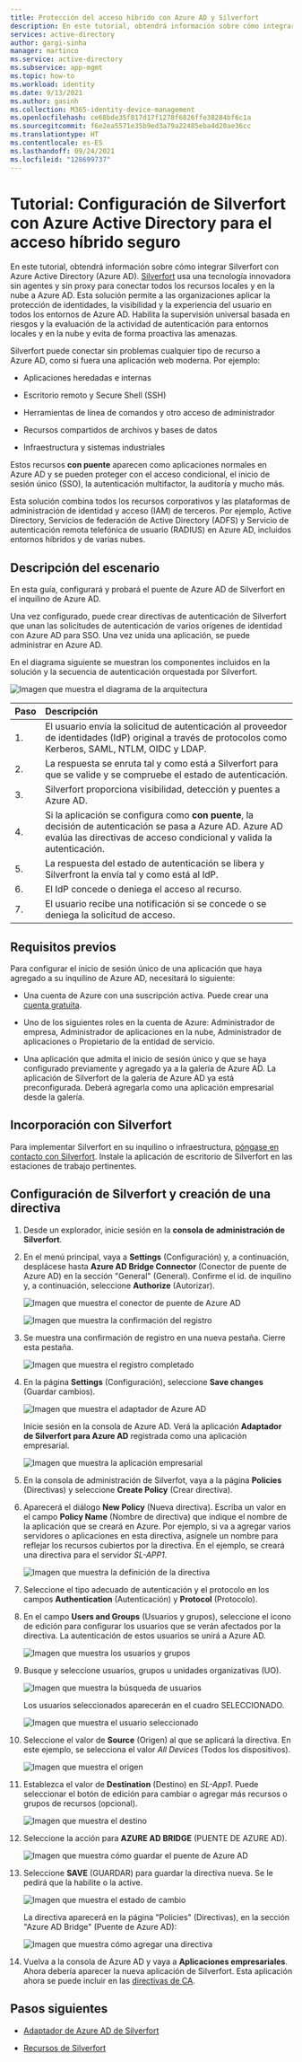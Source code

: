 ```yaml
---
title: Protección del acceso híbrido con Azure AD y Silverfort
description: En este tutorial, obtendrá información sobre cómo integrar Silverfort con Azure AD para el acceso híbrido seguro.
services: active-directory
author: gargi-sinha
manager: martinco
ms.service: active-directory
ms.subservice: app-mgmt
ms.topic: how-to
ms.workload: identity
ms.date: 9/13/2021
ms.author: gasinh
ms.collection: M365-identity-device-management
ms.openlocfilehash: ce68bde35f817d17f1278f6826ffe38284bf6c1a
ms.sourcegitcommit: f6e2ea5571e35b9ed3a79a22485eba4d20ae36cc
ms.translationtype: HT
ms.contentlocale: es-ES
ms.lasthandoff: 09/24/2021
ms.locfileid: "128699737"
---
```

# <a name="tutorial-configure-silverfort-with-azure-active-directory-for-secure-hybrid-access"></a>Tutorial: Configuración de Silverfort con Azure Active Directory para el acceso híbrido seguro

En este tutorial, obtendrá información sobre cómo integrar Silverfort con Azure Active Directory (Azure AD). [Silverfort](https://www.silverfort.com/) usa una tecnología innovadora sin agentes y sin proxy para conectar todos los recursos locales y en la nube a Azure AD. Esta solución permite a las organizaciones aplicar la protección de identidades, la visibilidad y la experiencia del usuario en todos los entornos de Azure AD. Habilita la supervisión universal basada en riesgos y la evaluación de la actividad de autenticación para entornos locales y en la nube y evita de forma proactiva las amenazas.  

Silverfort puede conectar sin problemas cualquier tipo de recurso a Azure AD, como si fuera una aplicación web moderna. Por ejemplo:

- Aplicaciones heredadas e internas

- Escritorio remoto y Secure Shell (SSH)

- Herramientas de línea de comandos y otro acceso de administrador

- Recursos compartidos de archivos y bases de datos

- Infraestructura y sistemas industriales

Estos recursos **con puente** aparecen como aplicaciones normales en Azure AD y se pueden proteger con el acceso condicional, el inicio de sesión único (SSO), la autenticación multifactor, la auditoría y mucho más.

Esta solución combina todos los recursos corporativos y las plataformas de administración de identidad y acceso (IAM) de terceros. Por ejemplo, Active Directory, Servicios de federación de Active Directory (ADFS) y Servicio de autenticación remota telefónica de usuario (RADIUS) en Azure AD, incluidos entornos híbridos y de varias nubes.

## <a name="scenario-description"></a>Descripción del escenario

En esta guía, configurará y probará el puente de Azure AD de Silverfort en el inquilino de Azure AD.

Una vez configurado, puede crear directivas de autenticación de Silverfort que unan las solicitudes de autenticación de varios orígenes de identidad con Azure AD para SSO. Una vez unida una aplicación, se puede administrar en Azure AD.

En el diagrama siguiente se muestran los componentes incluidos en la solución y la secuencia de autenticación orquestada por Silverfort.

![Imagen que muestra el diagrama de la arquitectura](./media/silverfort-azure-ad-integration/silverfort-architecture-diagram.png)

| Paso | Descripción|
|:---------|:------------|
| 1. | El usuario envía la solicitud de autenticación al proveedor de identidades (IdP) original a través de protocolos como Kerberos, SAML, NTLM, OIDC y LDAP.|
| 2. | La respuesta se enruta tal y como está a Silverfort para que se valide y se compruebe el estado de autenticación.|
| 3. | Silverfort proporciona visibilidad, detección y puentes a Azure AD.|
| 4. | Si la aplicación se configura como **con puente**, la decisión de autenticación se pasa a Azure AD. Azure AD evalúa las directivas de acceso condicional y valida la autenticación.|
| 5. | La respuesta del estado de autenticación se libera y Silverfront la envía tal y como está al IdP. |
| 6.| El IdP concede o deniega el acceso al recurso.|
| 7. | El usuario recibe una notificación si se concede o se deniega la solicitud de acceso. |

## <a name="prerequisites"></a>Requisitos previos

Para configurar el inicio de sesión único de una aplicación que haya agregado a su inquilino de Azure AD, necesitará lo siguiente:

- Una cuenta de Azure con una suscripción activa. Puede crear una [cuenta gratuita](https://azure.microsoft.com/free/?WT.mc_id=A261C142F).

- Uno de los siguientes roles en la cuenta de Azure: Administrador de empresa, Administrador de aplicaciones en la nube, Administrador de aplicaciones o Propietario de la entidad de servicio.

- Una aplicación que admita el inicio de sesión único y que se haya configurado previamente y agregado ya a la galería de Azure AD. La aplicación de Silverfort de la galería de Azure AD ya está preconfigurada. Deberá agregarla como una aplicación empresarial desde la galería.

## <a name="onboard-with-silverfort"></a>Incorporación con Silverfort

Para implementar Silverfort en su inquilino o infraestructura, [póngase en contacto con Silverfort](https://www.silverfort.com/). Instale la aplicación de escritorio de Silverfort en las estaciones de trabajo pertinentes.

## <a name="configure-silverfort-and-create-a-policy"></a>Configuración de Silverfort y creación de una directiva

1. Desde un explorador, inicie sesión en la **consola de administración de Silverfort**.

2. En el menú principal, vaya a **Settings** (Configuración) y, a continuación, desplácese hasta **Azure AD Bridge Connector** (Conector de puente de Azure AD) en la sección "General" (General). Confirme el id. de inquilino y, a continuación, seleccione **Authorize** (Autorizar).

   ![Imagen que muestra el conector de puente de Azure AD](./media/silverfort-azure-ad-integration/azure-ad-bridge-connector.png)

   ![Imagen que muestra la confirmación del registro](./media/silverfort-azure-ad-integration/grant-permission.png)

3. Se muestra una confirmación de registro en una nueva pestaña. Cierre esta pestaña.

   ![Imagen que muestra el registro completado](./media/silverfort-azure-ad-integration/registration-completed.png)

4. En la página **Settings** (Configuración), seleccione **Save changes** (Guardar cambios).

   ![Imagen que muestra el adaptador de Azure AD](./media/silverfort-azure-ad-integration/silverfort-azure-ad-adapter.png)

    Inicie sesión en la consola de Azure AD. Verá la aplicación **Adaptador de Silverfort para Azure AD** registrada como una aplicación empresarial.

   ![Imagen que muestra la aplicación empresarial](./media/silverfort-azure-ad-integration/enterprise-application.png)

5. En la consola de administración de Silverfot, vaya a la página **Policies** (Directivas) y seleccione **Create Policy** (Crear directiva).

6. Aparecerá el diálogo **New Policy** (Nueva directiva). Escriba un valor en el campo **Policy Name** (Nombre de directiva) que indique el nombre de la aplicación que se creará en Azure. Por ejemplo, si va a agregar varios servidores o aplicaciones en esta directiva, asígnele un nombre para reflejar los recursos cubiertos por la directiva. En el ejemplo, se creará una directiva para el servidor *SL-APP1*.

   ![Imagen que muestra la definición de la directiva](./media/silverfort-azure-ad-integration/define-policy.png)

7. Seleccione el tipo adecuado de autenticación y el protocolo en los campos **Authentication** (Autenticación) y **Protocol** (Protocolo).

8. En el campo **Users and Groups** (Usuarios y grupos), seleccione el icono de edición para configurar los usuarios que se verán afectados por la directiva. La autenticación de estos usuarios se unirá a Azure AD.

   ![Imagen que muestra los usuarios y grupos](./media/silverfort-azure-ad-integration/user-groups.png)

9. Busque y seleccione usuarios, grupos u unidades organizativas (UO).

   ![Imagen que muestra la búsqueda de usuarios](./media/silverfort-azure-ad-integration/search-users.png)

   Los usuarios seleccionados aparecerán en el cuadro SELECCIONADO.

   ![Imagen que muestra el usuario seleccionado](./media/silverfort-azure-ad-integration/select-user.png)

10. Seleccione el valor de **Source** (Origen) al que se aplicará la directiva. En este ejemplo, se selecciona el valor *All Devices* (Todos los dispositivos).

    ![Imagen que muestra el origen](./media/silverfort-azure-ad-integration/source.png)

11. Establezca el valor de **Destination** (Destino) en *SL-App1*. Puede seleccionar el botón de edición para cambiar o agregar más recursos o grupos de recursos (opcional).

    ![Imagen que muestra el destino](./media/silverfort-azure-ad-integration/destination.png)

12. Seleccione la acción para **AZURE AD BRIDGE** (PUENTE DE AZURE AD).

    ![Imagen que muestra cómo guardar el puente de Azure AD](./media/silverfort-azure-ad-integration/save-azure-ad-bridge.png)

13. Seleccione **SAVE** (GUARDAR) para guardar la directiva nueva. Se le pedirá que la habilite o la active.

    ![Imagen que muestra el estado de cambio](./media/silverfort-azure-ad-integration/change-status.png)

    La directiva aparecerá en la página "Policies" (Directivas), en la sección "Azure AD Bridge" (Puente de Azure AD):

    ![Imagen que muestra cómo agregar una directiva](./media/silverfort-azure-ad-integration/add-policy.png)

14. Vuelva a la consola de Azure AD y vaya a **Aplicaciones empresariales**. Ahora debería aparecer la nueva aplicación de Silverfort. Esta aplicación ahora se puede incluir en las [directivas de CA](https://docs.microsoft.com/azure/active-directory/authentication/tutorial-enable-azure-mfa?bc=/azure/active-directory/conditional-access/breadcrumb/toc.json&toc=/azure/active-directory/conditional-access/toc.json%23create-a-conditional-access-policy).

## <a name="next-steps"></a>Pasos siguientes

- [Adaptador de Azure AD de Silverfort](https://azuremarketplace.microsoft.com/marketplace/apps/aad.silverfortazureadadapter?tab=overview)

- [Recursos de Silverfort](https://www.silverfort.com/resources/)
